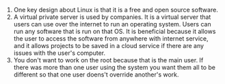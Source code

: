 1. One key design about Linux is that it is a free and open source software. 
2. A virtual private server is used by companies. It is a virtual server that users can use over the internet to run an operating system. Users can run any software that is run on that OS. It is beneficial because it allows the user to access the software from anywhere with internet service, and it allows projects to be saved in a cloud service if there are any issues with the user's computer.
3. You don't want to work on the root because that is the main user. If there was more than one user using the system you want them all to be different so that one user doens't override another's work. 
